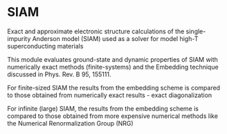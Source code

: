 # SIAM
Exact and approximate electronic structure calculations of the single-impurity Anderson model (SIAM) used as a solver for model high-T superconducting materials

This module evaluates ground-state and dynamic properties of SIAM with numerically exact methods (finite-systems) and the Embedding technique discussed in Phys. Rev. B 95, 155111.

For finite-sized SIAM the results from the embedding scheme is compared to those obtained from numerically exact results - exact diagonalization

For infinite (large) SIAM, the results from the embedding scheme is compared to those obtained from more expensive numerical methods like the Numerical Renormalization Group (NRG)


